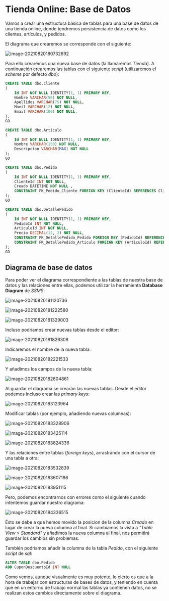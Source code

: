 # Tienda Online: Base de Datos

Vamos a crear una estructura básica de tablas para una base de datos de una tienda online, donde tendremos persistencia de datos como los clientes, artículos, y pedidos.

El diagrama que crearemos se corresponde con el siguiente:

![image-20210820180732692](./images/db-diagram.png)

Para ello crearemos una nueva base de datos (la llamaremos _Tienda_). A continuación crearemos las tablas con el siguiente _script_ (utilizaremos el _scheme_ por defecto _dbo_):

```sql
CREATE TABLE dbo.Cliente
(
	Id INT NOT NULL IDENTITY(1, 1) PRIMARY KEY,
	Nombre VARCHAR(50) NOT NULL,
	Apellidos VARCHAR(75) NOT NULL,
	Movil VARCHAR(12) NOT NULL,
	Email VARCHAR(100) NOT NULL,
);
GO

CREATE TABLE dbo.Articulo
(
	Id INT NOT NULL IDENTITY(1, 1) PRIMARY KEY,
	Nombre VARCHAR(150) NOT NULL,
	Descripcion VARCHAR(MAX) NOT NULL
);
GO

CREATE TABLE dbo.Pedido
(
	Id INT NOT NULL IDENTITY(1, 1) PRIMARY KEY,
	ClienteId INT NOT NULL,
    Creado DATETIME NOT NULL ,
    CONSTRAINT FK_Pedido_Cliente FOREIGN KEY (ClienteId) REFERENCES Cliente(Id),
);
GO

CREATE TABLE dbo.DetallePedido
(
	Id INT NOT NULL IDENTITY(1, 1) PRIMARY KEY,
	PedidoId INT NOT NULL,
	ArticuloId INT NOT NULL,
	Precio DECIMAL(12, 2) NOT NULL,
    CONSTRAINT FK_DetallePedido_Pedido FOREIGN KEY (PedidoId) REFERENCES Pedido(Id),
    CONSTRAINT FK_DetallePedido_Articulo FOREIGN KEY (ArticuloId) REFERENCES Articulo(Id),
);
GO
```

## Diagrama de base de datos

Para poder ver el diagrama correspondiente a las tablas de nuestra base de datos y las relaciones entre ellas, podemos utilizar la herramienta **Database Diagram** de _SSMS_:

![image-20210820181120736](./images/new-db-diagram.png)

![image-20210820181222580](./images/new-db-diagram-2.png)

![image-20210820181329003](./images/new-db-diagram-3.png)

Incluso podríamos crear nuevas tablas desde el editor:

![image-20210820181826308](./images/new-db-diagram-4.png)

Indicaremos el nombre de la nueva tabla:

![image-20210820182221533](./images/new-db-diagram-5.png)

Y añadimos los campos de la nueva tabla:

![image-20210820182804861](./images/new-db-diagram-6.png)

Al guardar el diagrama se crearán las nuevas tablas. Desde el editor podemos incluso crear las _primary keys_:

![image-20210820183123964](./images/new-db-diagram-7.png)

Modificar tablas (por ejemplo, añadiendo nuevas columnas):

![image-20210820183328906](./images/new-db-diagram-8.png)

![image-20210820183425114](./images/new-db-diagram-9.png)

![image-20210820183824336](./images/new-db-diagram-9b.png)

Y las relaciones entre tablas (_foreign keys_), arrastrando con el cursor de una tabla a otra:

![image-20210820183532839](./images/new-db-diagram-10.png)

![image-20210820183607186](./images/new-db-diagram-11.png)

![image-20210820183951115](./images/new-db-diagram-12.png)

Pero, podemos encontrarnos con errores como el siguiente cuando intentemos guardar nuestro diagrama:

![image-20210820184336515](./images/new-db-diagram-13.png)

Ésto se debe a que hemos movido la posicion de la columna _Creado_ en lugar de crear la nueva columna al final. Si cambiamos la vista a _"Table View > Standard"_ y añadimos la nueva columna al final, nos permitirá guardar los cambios sin problemas.

También podríamos añadir la columna de la tabla _Pedido_, con el siguiente _script_ de _sql_:

```sql
ALTER TABLE dbo.Pedido
ADD CuponDescuentoId INT NULL
```

Como vemos, aunque visualmente es muy potente, lo cierto es que a la hora de trabajar con estructuras de bases de datos, y teniendo en cuenta que en un entorno de trabajo normal las tablas ya contienen datos, no se realizan estos cambios directamente sobre el diagrama.
